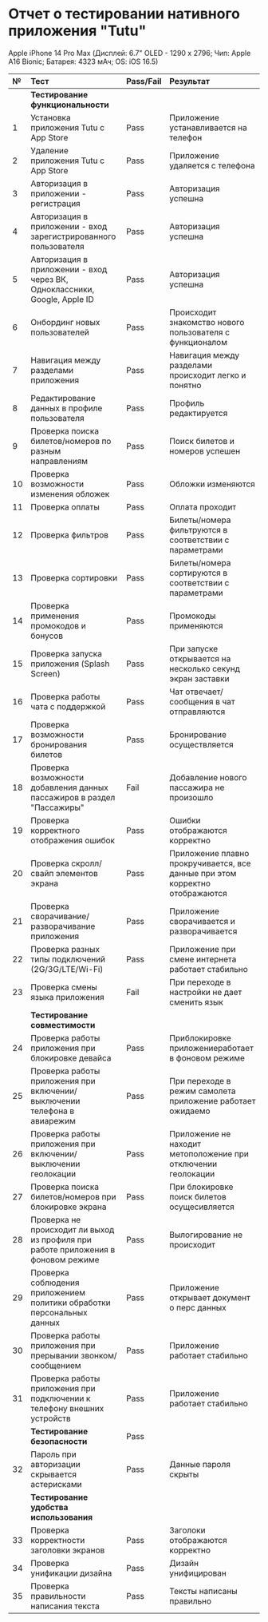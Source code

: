 # Отчет о тестировании нативного приложения "Tutu"
Apple iPhone 14 Pro Max (Дисплей: 6.7" OLED - 1290 x 2796; Чип: Apple A16 Bionic;
Батарея: 4323 мАч; OS: iOS 16.5)

№|Тест|Pass/Fail|Результат|
|:--|:--|:--|:--|
||**Тестирование функциональности**|||
|1|Установка приложения Tutu  с App Store|Pass|Приложение устанавливается на телефон|
|2|Удаление приложения Tutu  с App Store|Pass|Приложение удаляется с телефона|
|3|Авторизация в приложении - регистрация|Pass|Авторизация успешна|
|4|Авторизация в приложении - вход зарегистрированного пользователя|Pass|Авторизация успешна|
|5|Авторизация в приложении - вход через  ВК, Одноклассники, Google, Apple ID|Pass|Авторизация успешна|
|6|Онбординг новых пользователей|Pass|Происходит знакомство нового пользователя с функционалом|
|7|Навигация между разделами приложения|Pass|Навигация между разделами происходит  легко и понятно|
|8|Редактирование данных в профиле пользователя|Pass|Профиль редактируется|
|9|Проверка поиска билетов/номеров по разным направлениям|Pass|Поиск билетов и номеров успешен|
|10|Проверка возможности изменения обложек|Pass|Обложки изменяются|
|11|Проверка оплаты|Pass|Оплата проходит|
|12|Проверка фильтров|Pass|Билеты/номера фильтруются в соответствии с параметрами|
|13|Проверка сортировки |Pass|Билеты/номера сортируются в соответствии с параметрами|
|14|Проверка применения промокодов и бонусов|Pass|Промокоды применяются|
|15|Проверка запуска приложения (Splash Screen)|Pass|При запуске открывается на несколько секунд экран заставки|
|16|Проверка работы чата с поддержкой|Pass|Чат отвечает/сообщения в чат отправляются|
|17|Проверка возможности бронирования билетов|Pass|Бронирование осуществляется|
|18|Проверка возможности добавления данных пассажиров в раздел "Пассажиры"|Fail|Добавление нового пассажира не произошло|
|19|Проверка корректного отображения ошибок|Pass|Ошибки отображаются корректно|
|20|Проверка скролл/свайп элементов экрана|Pass|Приложение плавно прокручивается, все данные при этом корректно отображаются|
|21|Проверка сворачивание/разворачивание приложения|Pass|Приложение сворачивается и разворачивается|
|22|Проверка разных типы подключений (2G/3G/LTE/Wi-Fi)|Pass|Приложение при смене интернета работает стабильно|
|23|Проверка смены языка приложения|Fail|При переходе в настройки не дает сменить язык|
||**Тестирование совместимости**|||
|24|Проверка работы приложения при блокировке девайса|Pass|Приблокировке приложениеработает в фоновом режиме|
|25|Проверка работы приложения при включении/выключении телефона в авиарежим|Pass|При переходе в режим самолета приложение работает ожидаемо|
|26|Проверка работы приложения при включении/выключении геолокации|Pass|Приложение не находит метоположение при отключении геолокации|
|27|Проверка поиска билетов/номеров при блокировке экрана|Pass|При блокировке поиск билетов осущесивляется|
|28|Проверка не происходит ли выход из профиля при работе приложения в фоновом режиме |Pass|Вылогирование не происходит|
|29|Проверка соблюдения приложением политики обработки персональных данных|Pass|Приложение открывает документ о перс данных |
|30|Проверка работы приложения при прерывании звонком/сообщением|Pass|Приложение работает стабильно|
|31|Проверка работы приложения при подключении к телефону внешних устройств|Pass|Приложение работает стабильно|
||**Тестирование  безопасности**|Pass||
|32|Пароль  при авторизации  скрывается астерисками|Pass|Данные пароля скрыты|
||**Тестирование удобства использования**|||
|33|Проверка корректности заголовки экранов|Pass|Заголоки отображаются корректно|
|34|Проверка унификации дизайна|Pass|Дизайн унифицирован|
|35|Проверка правильности написания текста|Pass|Тексты написаны правильно|


